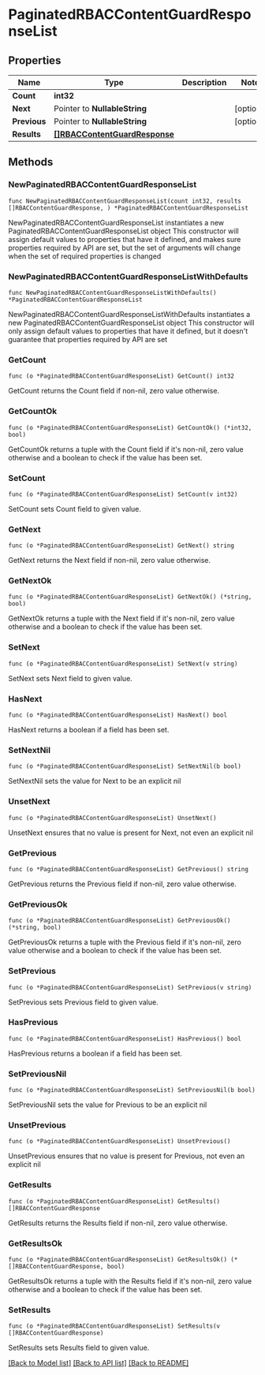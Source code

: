 # PaginatedRBACContentGuardResponseList

## Properties

Name | Type | Description | Notes
------------ | ------------- | ------------- | -------------
**Count** | **int32** |  | 
**Next** | Pointer to **NullableString** |  | [optional] 
**Previous** | Pointer to **NullableString** |  | [optional] 
**Results** | [**[]RBACContentGuardResponse**](RBACContentGuardResponse.md) |  | 

## Methods

### NewPaginatedRBACContentGuardResponseList

`func NewPaginatedRBACContentGuardResponseList(count int32, results []RBACContentGuardResponse, ) *PaginatedRBACContentGuardResponseList`

NewPaginatedRBACContentGuardResponseList instantiates a new PaginatedRBACContentGuardResponseList object
This constructor will assign default values to properties that have it defined,
and makes sure properties required by API are set, but the set of arguments
will change when the set of required properties is changed

### NewPaginatedRBACContentGuardResponseListWithDefaults

`func NewPaginatedRBACContentGuardResponseListWithDefaults() *PaginatedRBACContentGuardResponseList`

NewPaginatedRBACContentGuardResponseListWithDefaults instantiates a new PaginatedRBACContentGuardResponseList object
This constructor will only assign default values to properties that have it defined,
but it doesn't guarantee that properties required by API are set

### GetCount

`func (o *PaginatedRBACContentGuardResponseList) GetCount() int32`

GetCount returns the Count field if non-nil, zero value otherwise.

### GetCountOk

`func (o *PaginatedRBACContentGuardResponseList) GetCountOk() (*int32, bool)`

GetCountOk returns a tuple with the Count field if it's non-nil, zero value otherwise
and a boolean to check if the value has been set.

### SetCount

`func (o *PaginatedRBACContentGuardResponseList) SetCount(v int32)`

SetCount sets Count field to given value.


### GetNext

`func (o *PaginatedRBACContentGuardResponseList) GetNext() string`

GetNext returns the Next field if non-nil, zero value otherwise.

### GetNextOk

`func (o *PaginatedRBACContentGuardResponseList) GetNextOk() (*string, bool)`

GetNextOk returns a tuple with the Next field if it's non-nil, zero value otherwise
and a boolean to check if the value has been set.

### SetNext

`func (o *PaginatedRBACContentGuardResponseList) SetNext(v string)`

SetNext sets Next field to given value.

### HasNext

`func (o *PaginatedRBACContentGuardResponseList) HasNext() bool`

HasNext returns a boolean if a field has been set.

### SetNextNil

`func (o *PaginatedRBACContentGuardResponseList) SetNextNil(b bool)`

 SetNextNil sets the value for Next to be an explicit nil

### UnsetNext
`func (o *PaginatedRBACContentGuardResponseList) UnsetNext()`

UnsetNext ensures that no value is present for Next, not even an explicit nil
### GetPrevious

`func (o *PaginatedRBACContentGuardResponseList) GetPrevious() string`

GetPrevious returns the Previous field if non-nil, zero value otherwise.

### GetPreviousOk

`func (o *PaginatedRBACContentGuardResponseList) GetPreviousOk() (*string, bool)`

GetPreviousOk returns a tuple with the Previous field if it's non-nil, zero value otherwise
and a boolean to check if the value has been set.

### SetPrevious

`func (o *PaginatedRBACContentGuardResponseList) SetPrevious(v string)`

SetPrevious sets Previous field to given value.

### HasPrevious

`func (o *PaginatedRBACContentGuardResponseList) HasPrevious() bool`

HasPrevious returns a boolean if a field has been set.

### SetPreviousNil

`func (o *PaginatedRBACContentGuardResponseList) SetPreviousNil(b bool)`

 SetPreviousNil sets the value for Previous to be an explicit nil

### UnsetPrevious
`func (o *PaginatedRBACContentGuardResponseList) UnsetPrevious()`

UnsetPrevious ensures that no value is present for Previous, not even an explicit nil
### GetResults

`func (o *PaginatedRBACContentGuardResponseList) GetResults() []RBACContentGuardResponse`

GetResults returns the Results field if non-nil, zero value otherwise.

### GetResultsOk

`func (o *PaginatedRBACContentGuardResponseList) GetResultsOk() (*[]RBACContentGuardResponse, bool)`

GetResultsOk returns a tuple with the Results field if it's non-nil, zero value otherwise
and a boolean to check if the value has been set.

### SetResults

`func (o *PaginatedRBACContentGuardResponseList) SetResults(v []RBACContentGuardResponse)`

SetResults sets Results field to given value.



[[Back to Model list]](../README.md#documentation-for-models) [[Back to API list]](../README.md#documentation-for-api-endpoints) [[Back to README]](../README.md)


